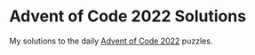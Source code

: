 # Advent of Code 2022 Solutions

My solutions to the daily [Advent of Code 2022](https://adventofcode.com/2022) puzzles.
